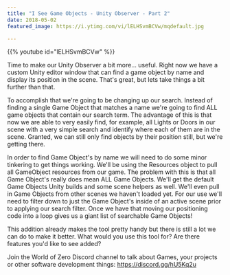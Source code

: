 ```yaml
---
title: "I See Game Objects - Unity Observer - Part 2"
date: 2018-05-02
featured_image: https://i.ytimg.com/vi/lELHSvmBCVw/mqdefault.jpg

---
```


{{% youtube id="lELHSvmBCVw" %}}

Time to make our Unity Observer a bit more... useful. Right now we have a custom Unity editor window that can find a game object by name and display its position in the scene. That's great, but lets take things a bit further than that.

To accomplish that we're going to be changing up our search. Instead of finding a single Game Object that matches a name we're going to find ALL game objects that contain our search term. The advantage of this is that now we are able to very easily find, for example, all Lights or Doors in our scene with a very simple search and identify where each of them are in the scene. Granted, we can still only find objects by their position still, but we're getting there.

In order to find Game Object's by name we will need to do some minor tinkering to get things working. We'll be using the Resources object to pull all GameObject resources from our game. The problem with this is that all Game Object's really does mean ALL Game Objects. We'll get the default Game Objects Unity builds and some scene helpers as well. We'll even pull in Game Objects from other scenes we haven't loaded yet. For our use we'll need to filter down to just the Game Object's inside of an active scene prior to applying our search filter. Once we have that moving our positioning code into a loop gives us a giant list of searchable Game Objects!

This addition already makes the tool pretty handy but there is still a lot we can do to make it better. What would you use this tool for? Are there features you'd like to see added?

Join the World of Zero Discord channel to talk about Games, your projects or other software development things: https://discord.gg/hU5Kq2u